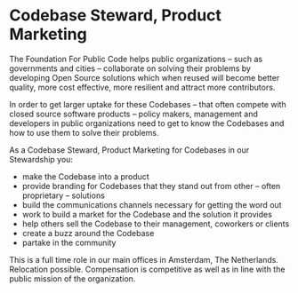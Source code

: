 # Codebase Steward, Product Marketing

The Foundation For Public Code helps public organizations – such as governments and cities – collaborate on solving their problems by developing Open Source solutions which when reused will become better quality, more cost effective, more resilient and attract more contributors.

In order to get larger uptake for these Codebases – that often compete with closed source software products – policy makers, management and developers in public organizations need to get to know the Codebases and how to use them to solve their problems.

As a Codebase Steward, Product Marketing for Codebases in our Stewardship you:

* make the Codebase into a product
* provide branding for Codebases that they stand out from other – often proprietary – solutions
* build the communications channels necessary for getting the word out
* work to build a market for the Codebase and the solution it provides
* help others sell the Codebase to their management, coworkers or clients
* create a buzz around the Codebase
* partake in the community

This is a full time role in our main offices in Amsterdam, The Netherlands. Relocation possible. Compensation is competitive as well as in line with the public mission of the organization.
